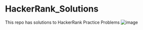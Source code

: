 # HackerRank_Solutions
This repo has solutions to HackerRank Practice Problems
![image](https://user-images.githubusercontent.com/65964632/139678852-4d8e57c7-627e-498d-8e88-a2bbbf7d5dcf.png)
